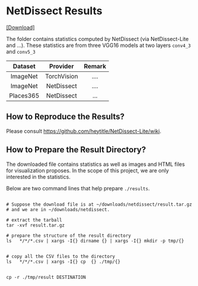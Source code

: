 # NetDissect Results 

[[Download]](downloadlink)

The folder contains statistics computed by NetDissect (via NetDissect-Lite and ...). These statistics are from three VGG16 models at two layers `conv4_3` and `conv5_3`


| Dataset | Provider | Remark |
|:---:|:---:|:---:|
| ImageNet | TorchVision | .... |
| ImageNet | NetDissect | .... |
| Places365 | NetDissect | ... |


## How to Reproduce the Results?

Please consult https://github.com/heytitle/NetDissect-Lite/wiki.



## How to Prepare the Result Directory?

The downloaded file contains statistics as well as images and HTML files for visualization proposes. In the scope of this project, we are only interested in the statistics. 

Below are two command lines that help prepare `./results`.


```

# Suppose the download file is at ~/downloads/netdissect/result.tar.gz
# and we are in ~/downloads/netdissect.

# extract the tarball
tar -xvf result.tar.gz

# prepare the structure of the result directory
ls   */*/*.csv | xargs -I{} dirname {} | xargs -I{} mkdir -p tmp/{}


# copy all the CSV files to the directory
ls   */*/*.csv | xargs -I{} cp  {} ./tmp/{}


cp -r ./tmp/result DESTINATION

```


[downloadlink]: https://tubcloud.tu-berlin.de/apps/files/?dir=/projects/2022-concept-xai/netdissect&fileid=3186553718#